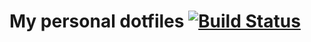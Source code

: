 # My personal dotfiles [![Build Status](https://travis-ci.com/joshuazd/dotfiles.svg?branch=master)](https://travis-ci.com/joshuazd/dotfiles)

